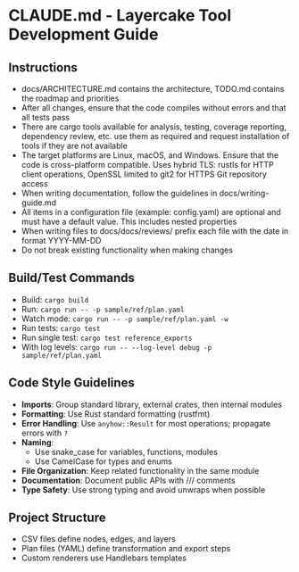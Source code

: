 # CLAUDE.md - Layercake Tool Development Guide

## Instructions

- docs/ARCHITECTURE.md contains the architecture, TODO.md contains the roadmap and priorities
- After all changes, ensure that the code compiles without errors and that all tests pass
- There are cargo tools available for analysis, testing, coverage reporting, dependency review, etc. use them as required and request installation of tools if they are not available
- The target platforms are Linux, macOS, and Windows. Ensure that the code is cross-platform compatible. Uses hybrid TLS: rustls for HTTP client operations, OpenSSL limited to git2 for HTTPS Git repository access
- When writing documentation, follow the guidelines in docs/writing-guide.md
- All items in a configuration file (example: config.yaml) are optional and must have a default value. This includes nested properties
- When writing files to docs/docs/reviews/ prefix each file with the date in format YYYY-MM-DD
- Do not break existing functionality when making changes

## Build/Test Commands
- Build: `cargo build`
- Run: `cargo run -- -p sample/ref/plan.yaml`
- Watch mode: `cargo run -- -p sample/ref/plan.yaml -w`
- Run tests: `cargo test`
- Run single test: `cargo test reference_exports`
- With log levels: `cargo run -- --log-level debug -p sample/ref/plan.yaml`

## Code Style Guidelines
- **Imports**: Group standard library, external crates, then internal modules
- **Formatting**: Use Rust standard formatting (rustfmt)
- **Error Handling**: Use `anyhow::Result` for most operations; propagate errors with `?`
- **Naming**: 
  - Use snake_case for variables, functions, modules 
  - Use CamelCase for types and enums
- **File Organization**: Keep related functionality in the same module
- **Documentation**: Document public APIs with /// comments
- **Type Safety**: Use strong typing and avoid unwraps when possible

## Project Structure
- CSV files define nodes, edges, and layers
- Plan files (YAML) define transformation and export steps
- Custom renderers use Handlebars templates
